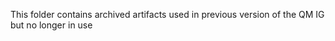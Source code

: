 ﻿This folder contains archived artifacts used in previous version of the QM IG but no longer in use
